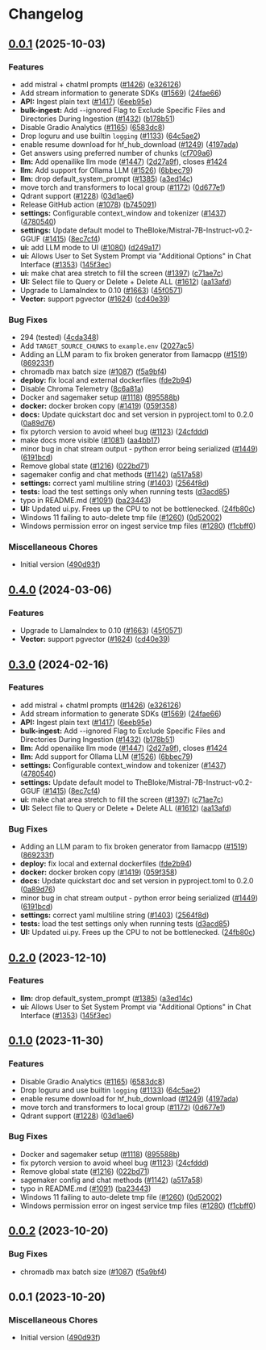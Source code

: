 # Changelog

## [0.0.1](https://github.com/rayhunter/likeSugarPrivate/compare/v0.4.0...v0.0.1) (2025-10-03)


### Features

* add mistral + chatml prompts ([#1426](https://github.com/rayhunter/likeSugarPrivate/issues/1426)) ([e326126](https://github.com/rayhunter/likeSugarPrivate/commit/e326126d0d4cd7e46a79f080c442c86f6dd4d24b))
* Add stream information to generate SDKs ([#1569](https://github.com/rayhunter/likeSugarPrivate/issues/1569)) ([24fae66](https://github.com/rayhunter/likeSugarPrivate/commit/24fae660e6913aac6b52745fb2c2fe128ba2eb79))
* **API:** Ingest plain text ([#1417](https://github.com/rayhunter/likeSugarPrivate/issues/1417)) ([6eeb95e](https://github.com/rayhunter/likeSugarPrivate/commit/6eeb95ec7f17a618aaa47f5034ee5bccae02b667))
* **bulk-ingest:** Add --ignored Flag to Exclude Specific Files and Directories During Ingestion ([#1432](https://github.com/rayhunter/likeSugarPrivate/issues/1432)) ([b178b51](https://github.com/rayhunter/likeSugarPrivate/commit/b178b514519550e355baf0f4f3f6beb73dca7df2))
* Disable Gradio Analytics ([#1165](https://github.com/rayhunter/likeSugarPrivate/issues/1165)) ([6583dc8](https://github.com/rayhunter/likeSugarPrivate/commit/6583dc84c082773443fc3973b1cdf8095fa3fec3))
* Drop loguru and use builtin `logging` ([#1133](https://github.com/rayhunter/likeSugarPrivate/issues/1133)) ([64c5ae2](https://github.com/rayhunter/likeSugarPrivate/commit/64c5ae214a9520151c9c2d52ece535867d799367))
* enable resume download for hf_hub_download ([#1249](https://github.com/rayhunter/likeSugarPrivate/issues/1249)) ([4197ada](https://github.com/rayhunter/likeSugarPrivate/commit/4197ada6267c822f32c1d7ba2be6e7ce145a3404))
* Get answers using preferred number of chunks ([cf709a6](https://github.com/rayhunter/likeSugarPrivate/commit/cf709a6b7a951fc333ef5a089b24179ca660469b))
* **llm:** Add openailike llm mode ([#1447](https://github.com/rayhunter/likeSugarPrivate/issues/1447)) ([2d27a9f](https://github.com/rayhunter/likeSugarPrivate/commit/2d27a9f956d672cb1fe715cf0acdd35c37f378a5)), closes [#1424](https://github.com/rayhunter/likeSugarPrivate/issues/1424)
* **llm:** Add support for Ollama LLM ([#1526](https://github.com/rayhunter/likeSugarPrivate/issues/1526)) ([6bbec79](https://github.com/rayhunter/likeSugarPrivate/commit/6bbec79583b7f28d9bea4b39c099ebef149db843))
* **llm:** drop default_system_prompt ([#1385](https://github.com/rayhunter/likeSugarPrivate/issues/1385)) ([a3ed14c](https://github.com/rayhunter/likeSugarPrivate/commit/a3ed14c58f77351dbd5f8f2d7868d1642a44f017))
* move torch and transformers to local group ([#1172](https://github.com/rayhunter/likeSugarPrivate/issues/1172)) ([0d677e1](https://github.com/rayhunter/likeSugarPrivate/commit/0d677e10b970aec222ec04837d0f08f1631b6d4a))
* Qdrant support ([#1228](https://github.com/rayhunter/likeSugarPrivate/issues/1228)) ([03d1ae6](https://github.com/rayhunter/likeSugarPrivate/commit/03d1ae6d70dffdd2411f0d4e92f65080fff5a6e2))
* Release GitHub action ([#1078](https://github.com/rayhunter/likeSugarPrivate/issues/1078)) ([b745091](https://github.com/rayhunter/likeSugarPrivate/commit/b7450911b25b0b70528fd4b620cffb90766e3448))
* **settings:** Configurable context_window and tokenizer ([#1437](https://github.com/rayhunter/likeSugarPrivate/issues/1437)) ([4780540](https://github.com/rayhunter/likeSugarPrivate/commit/47805408703c23f0fd5cab52338142c1886b450b))
* **settings:** Update default model to TheBloke/Mistral-7B-Instruct-v0.2-GGUF ([#1415](https://github.com/rayhunter/likeSugarPrivate/issues/1415)) ([8ec7cf4](https://github.com/rayhunter/likeSugarPrivate/commit/8ec7cf49f40701a4f2156c48eb2fad9fe6220629))
* **ui:** add LLM mode to UI ([#1080](https://github.com/rayhunter/likeSugarPrivate/issues/1080)) ([d249a17](https://github.com/rayhunter/likeSugarPrivate/commit/d249a17c330abd122e4988d35d94bcc2df980700))
* **ui:** Allows User to Set System Prompt via "Additional Options" in Chat Interface ([#1353](https://github.com/rayhunter/likeSugarPrivate/issues/1353)) ([145f3ec](https://github.com/rayhunter/likeSugarPrivate/commit/145f3ec9f41c4def5abf4065a06fb0786e2d992a))
* **ui:** make chat area stretch to fill the screen ([#1397](https://github.com/rayhunter/likeSugarPrivate/issues/1397)) ([c71ae7c](https://github.com/rayhunter/likeSugarPrivate/commit/c71ae7cee92463bbc5ea9c434eab9f99166e1363))
* **UI:** Select file to Query or Delete + Delete ALL ([#1612](https://github.com/rayhunter/likeSugarPrivate/issues/1612)) ([aa13afd](https://github.com/rayhunter/likeSugarPrivate/commit/aa13afde07122f2ddda3942f630e5cadc7e4e1ee))
* Upgrade to LlamaIndex to 0.10 ([#1663](https://github.com/rayhunter/likeSugarPrivate/issues/1663)) ([45f0571](https://github.com/rayhunter/likeSugarPrivate/commit/45f05711eb71ffccdedb26f37e680ced55795d44))
* **Vector:** support pgvector ([#1624](https://github.com/rayhunter/likeSugarPrivate/issues/1624)) ([cd40e39](https://github.com/rayhunter/likeSugarPrivate/commit/cd40e3982b780b548b9eea6438c759f1c22743a8))


### Bug Fixes

* 294 (tested) ([4cda348](https://github.com/rayhunter/likeSugarPrivate/commit/4cda348cf87f56ff237e376b03732b1b47a99215))
* Add `TARGET_SOURCE_CHUNKS` to `example.env` ([2027ac5](https://github.com/rayhunter/likeSugarPrivate/commit/2027ac563b6606199563632191b65f5105af8ebe))
* Adding an LLM param to fix broken generator from llamacpp ([#1519](https://github.com/rayhunter/likeSugarPrivate/issues/1519)) ([869233f](https://github.com/rayhunter/likeSugarPrivate/commit/869233f0e4f03dc23e5fae43cf7cb55350afdee9))
* chromadb max batch size ([#1087](https://github.com/rayhunter/likeSugarPrivate/issues/1087)) ([f5a9bf4](https://github.com/rayhunter/likeSugarPrivate/commit/f5a9bf4e374b2d4c76438cf8a97cccf222ec8e6f))
* **deploy:** fix local and external dockerfiles ([fde2b94](https://github.com/rayhunter/likeSugarPrivate/commit/fde2b942bc03688701ed563be6d7d597c75e4e4e))
* Disable Chroma Telemetry ([8c6a81a](https://github.com/rayhunter/likeSugarPrivate/commit/8c6a81a07fc9c800d53f62a33f5ae3b5247a22a6))
* Docker and sagemaker setup ([#1118](https://github.com/rayhunter/likeSugarPrivate/issues/1118)) ([895588b](https://github.com/rayhunter/likeSugarPrivate/commit/895588b82a06c2bc71a9e22fb840c7f6442a3b5b))
* **docker:** docker broken copy ([#1419](https://github.com/rayhunter/likeSugarPrivate/issues/1419)) ([059f358](https://github.com/rayhunter/likeSugarPrivate/commit/059f35840adbc3fb93d847d6decf6da32d08670c))
* **docs:** Update quickstart doc and set version in pyproject.toml to 0.2.0 ([0a89d76](https://github.com/rayhunter/likeSugarPrivate/commit/0a89d76cc5ed4371ffe8068858f23dfbb5e8cc37))
* fix pytorch version to avoid wheel bug ([#1123](https://github.com/rayhunter/likeSugarPrivate/issues/1123)) ([24cfddd](https://github.com/rayhunter/likeSugarPrivate/commit/24cfddd60f74aadd2dade4c63f6012a2489938a1))
* make docs more visible ([#1081](https://github.com/rayhunter/likeSugarPrivate/issues/1081)) ([aa4bb17](https://github.com/rayhunter/likeSugarPrivate/commit/aa4bb17a2e6a797b450fa11a45e0b0528b8efecf))
* minor bug in chat stream output - python error being serialized ([#1449](https://github.com/rayhunter/likeSugarPrivate/issues/1449)) ([6191bcd](https://github.com/rayhunter/likeSugarPrivate/commit/6191bcdbd6e92b6f4d5995967dc196c9348c5954))
* Remove global state ([#1216](https://github.com/rayhunter/likeSugarPrivate/issues/1216)) ([022bd71](https://github.com/rayhunter/likeSugarPrivate/commit/022bd718e3dfc197027b1e24fb97e5525b186db4))
* sagemaker config and chat methods ([#1142](https://github.com/rayhunter/likeSugarPrivate/issues/1142)) ([a517a58](https://github.com/rayhunter/likeSugarPrivate/commit/a517a588c4927aa5c5c2a93e4f82a58f0599d251))
* **settings:** correct yaml multiline string ([#1403](https://github.com/rayhunter/likeSugarPrivate/issues/1403)) ([2564f8d](https://github.com/rayhunter/likeSugarPrivate/commit/2564f8d2bb8c4332a6a0ab6d722a2ac15006b85f))
* **tests:** load the test settings only when running tests ([d3acd85](https://github.com/rayhunter/likeSugarPrivate/commit/d3acd85fe34030f8cfd7daf50b30c534087bdf2b))
* typo in README.md ([#1091](https://github.com/rayhunter/likeSugarPrivate/issues/1091)) ([ba23443](https://github.com/rayhunter/likeSugarPrivate/commit/ba23443a70d323cd4f9a242b33fd9dce1bacd2db))
* **UI:** Updated ui.py. Frees up the CPU to not be bottlenecked. ([24fb80c](https://github.com/rayhunter/likeSugarPrivate/commit/24fb80ca38f21910fe4fd81505d14960e9ed4faa))
* Windows 11 failing to auto-delete tmp file ([#1260](https://github.com/rayhunter/likeSugarPrivate/issues/1260)) ([0d52002](https://github.com/rayhunter/likeSugarPrivate/commit/0d520026a3d5b08a9b8487be992d3095b21e710c))
* Windows permission error on ingest service tmp files ([#1280](https://github.com/rayhunter/likeSugarPrivate/issues/1280)) ([f1cbff0](https://github.com/rayhunter/likeSugarPrivate/commit/f1cbff0fb7059432d9e71473cbdd039032dab60d))


### Miscellaneous Chores

* Initial version ([490d93f](https://github.com/rayhunter/likeSugarPrivate/commit/490d93fdc1977443c92f6c42e57a1c585aa59430))

## [0.4.0](https://github.com/imartinez/privateGPT/compare/v0.3.0...v0.4.0) (2024-03-06)


### Features

* Upgrade to LlamaIndex to 0.10 ([#1663](https://github.com/imartinez/privateGPT/issues/1663)) ([45f0571](https://github.com/imartinez/privateGPT/commit/45f05711eb71ffccdedb26f37e680ced55795d44))
* **Vector:** support pgvector ([#1624](https://github.com/imartinez/privateGPT/issues/1624)) ([cd40e39](https://github.com/imartinez/privateGPT/commit/cd40e3982b780b548b9eea6438c759f1c22743a8))

## [0.3.0](https://github.com/imartinez/privateGPT/compare/v0.2.0...v0.3.0) (2024-02-16)


### Features

* add mistral + chatml prompts ([#1426](https://github.com/imartinez/privateGPT/issues/1426)) ([e326126](https://github.com/imartinez/privateGPT/commit/e326126d0d4cd7e46a79f080c442c86f6dd4d24b))
* Add stream information to generate SDKs ([#1569](https://github.com/imartinez/privateGPT/issues/1569)) ([24fae66](https://github.com/imartinez/privateGPT/commit/24fae660e6913aac6b52745fb2c2fe128ba2eb79))
* **API:** Ingest plain text ([#1417](https://github.com/imartinez/privateGPT/issues/1417)) ([6eeb95e](https://github.com/imartinez/privateGPT/commit/6eeb95ec7f17a618aaa47f5034ee5bccae02b667))
* **bulk-ingest:** Add --ignored Flag to Exclude Specific Files and Directories During Ingestion ([#1432](https://github.com/imartinez/privateGPT/issues/1432)) ([b178b51](https://github.com/imartinez/privateGPT/commit/b178b514519550e355baf0f4f3f6beb73dca7df2))
* **llm:** Add openailike llm mode ([#1447](https://github.com/imartinez/privateGPT/issues/1447)) ([2d27a9f](https://github.com/imartinez/privateGPT/commit/2d27a9f956d672cb1fe715cf0acdd35c37f378a5)), closes [#1424](https://github.com/imartinez/privateGPT/issues/1424)
* **llm:** Add support for Ollama LLM ([#1526](https://github.com/imartinez/privateGPT/issues/1526)) ([6bbec79](https://github.com/imartinez/privateGPT/commit/6bbec79583b7f28d9bea4b39c099ebef149db843))
* **settings:** Configurable context_window and tokenizer ([#1437](https://github.com/imartinez/privateGPT/issues/1437)) ([4780540](https://github.com/imartinez/privateGPT/commit/47805408703c23f0fd5cab52338142c1886b450b))
* **settings:** Update default model to TheBloke/Mistral-7B-Instruct-v0.2-GGUF ([#1415](https://github.com/imartinez/privateGPT/issues/1415)) ([8ec7cf4](https://github.com/imartinez/privateGPT/commit/8ec7cf49f40701a4f2156c48eb2fad9fe6220629))
* **ui:** make chat area stretch to fill the screen ([#1397](https://github.com/imartinez/privateGPT/issues/1397)) ([c71ae7c](https://github.com/imartinez/privateGPT/commit/c71ae7cee92463bbc5ea9c434eab9f99166e1363))
* **UI:** Select file to Query or Delete + Delete ALL ([#1612](https://github.com/imartinez/privateGPT/issues/1612)) ([aa13afd](https://github.com/imartinez/privateGPT/commit/aa13afde07122f2ddda3942f630e5cadc7e4e1ee))


### Bug Fixes

* Adding an LLM param to fix broken generator from llamacpp ([#1519](https://github.com/imartinez/privateGPT/issues/1519)) ([869233f](https://github.com/imartinez/privateGPT/commit/869233f0e4f03dc23e5fae43cf7cb55350afdee9))
* **deploy:** fix local and external dockerfiles ([fde2b94](https://github.com/imartinez/privateGPT/commit/fde2b942bc03688701ed563be6d7d597c75e4e4e))
* **docker:** docker broken copy ([#1419](https://github.com/imartinez/privateGPT/issues/1419)) ([059f358](https://github.com/imartinez/privateGPT/commit/059f35840adbc3fb93d847d6decf6da32d08670c))
* **docs:** Update quickstart doc and set version in pyproject.toml to 0.2.0 ([0a89d76](https://github.com/imartinez/privateGPT/commit/0a89d76cc5ed4371ffe8068858f23dfbb5e8cc37))
* minor bug in chat stream output - python error being serialized ([#1449](https://github.com/imartinez/privateGPT/issues/1449)) ([6191bcd](https://github.com/imartinez/privateGPT/commit/6191bcdbd6e92b6f4d5995967dc196c9348c5954))
* **settings:** correct yaml multiline string ([#1403](https://github.com/imartinez/privateGPT/issues/1403)) ([2564f8d](https://github.com/imartinez/privateGPT/commit/2564f8d2bb8c4332a6a0ab6d722a2ac15006b85f))
* **tests:** load the test settings only when running tests ([d3acd85](https://github.com/imartinez/privateGPT/commit/d3acd85fe34030f8cfd7daf50b30c534087bdf2b))
* **UI:** Updated ui.py. Frees up the CPU to not be bottlenecked. ([24fb80c](https://github.com/imartinez/privateGPT/commit/24fb80ca38f21910fe4fd81505d14960e9ed4faa))

## [0.2.0](https://github.com/imartinez/privateGPT/compare/v0.1.0...v0.2.0) (2023-12-10)


### Features

* **llm:** drop default_system_prompt ([#1385](https://github.com/imartinez/privateGPT/issues/1385)) ([a3ed14c](https://github.com/imartinez/privateGPT/commit/a3ed14c58f77351dbd5f8f2d7868d1642a44f017))
* **ui:** Allows User to Set System Prompt via "Additional Options" in Chat Interface ([#1353](https://github.com/imartinez/privateGPT/issues/1353)) ([145f3ec](https://github.com/imartinez/privateGPT/commit/145f3ec9f41c4def5abf4065a06fb0786e2d992a))

## [0.1.0](https://github.com/imartinez/privateGPT/compare/v0.0.2...v0.1.0) (2023-11-30)


### Features

* Disable Gradio Analytics ([#1165](https://github.com/imartinez/privateGPT/issues/1165)) ([6583dc8](https://github.com/imartinez/privateGPT/commit/6583dc84c082773443fc3973b1cdf8095fa3fec3))
* Drop loguru and use builtin `logging` ([#1133](https://github.com/imartinez/privateGPT/issues/1133)) ([64c5ae2](https://github.com/imartinez/privateGPT/commit/64c5ae214a9520151c9c2d52ece535867d799367))
* enable resume download for hf_hub_download ([#1249](https://github.com/imartinez/privateGPT/issues/1249)) ([4197ada](https://github.com/imartinez/privateGPT/commit/4197ada6267c822f32c1d7ba2be6e7ce145a3404))
* move torch and transformers to local group ([#1172](https://github.com/imartinez/privateGPT/issues/1172)) ([0d677e1](https://github.com/imartinez/privateGPT/commit/0d677e10b970aec222ec04837d0f08f1631b6d4a))
* Qdrant support ([#1228](https://github.com/imartinez/privateGPT/issues/1228)) ([03d1ae6](https://github.com/imartinez/privateGPT/commit/03d1ae6d70dffdd2411f0d4e92f65080fff5a6e2))


### Bug Fixes

* Docker and sagemaker setup ([#1118](https://github.com/imartinez/privateGPT/issues/1118)) ([895588b](https://github.com/imartinez/privateGPT/commit/895588b82a06c2bc71a9e22fb840c7f6442a3b5b))
* fix pytorch version to avoid wheel bug ([#1123](https://github.com/imartinez/privateGPT/issues/1123)) ([24cfddd](https://github.com/imartinez/privateGPT/commit/24cfddd60f74aadd2dade4c63f6012a2489938a1))
* Remove global state ([#1216](https://github.com/imartinez/privateGPT/issues/1216)) ([022bd71](https://github.com/imartinez/privateGPT/commit/022bd718e3dfc197027b1e24fb97e5525b186db4))
* sagemaker config and chat methods ([#1142](https://github.com/imartinez/privateGPT/issues/1142)) ([a517a58](https://github.com/imartinez/privateGPT/commit/a517a588c4927aa5c5c2a93e4f82a58f0599d251))
* typo in README.md ([#1091](https://github.com/imartinez/privateGPT/issues/1091)) ([ba23443](https://github.com/imartinez/privateGPT/commit/ba23443a70d323cd4f9a242b33fd9dce1bacd2db))
* Windows 11 failing to auto-delete tmp file ([#1260](https://github.com/imartinez/privateGPT/issues/1260)) ([0d52002](https://github.com/imartinez/privateGPT/commit/0d520026a3d5b08a9b8487be992d3095b21e710c))
* Windows permission error on ingest service tmp files ([#1280](https://github.com/imartinez/privateGPT/issues/1280)) ([f1cbff0](https://github.com/imartinez/privateGPT/commit/f1cbff0fb7059432d9e71473cbdd039032dab60d))

## [0.0.2](https://github.com/imartinez/privateGPT/compare/v0.0.1...v0.0.2) (2023-10-20)


### Bug Fixes

* chromadb max batch size ([#1087](https://github.com/imartinez/privateGPT/issues/1087)) ([f5a9bf4](https://github.com/imartinez/privateGPT/commit/f5a9bf4e374b2d4c76438cf8a97cccf222ec8e6f))

## 0.0.1 (2023-10-20)

### Miscellaneous Chores

* Initial version ([490d93f](https://github.com/imartinez/privateGPT/commit/490d93fdc1977443c92f6c42e57a1c585aa59430))
